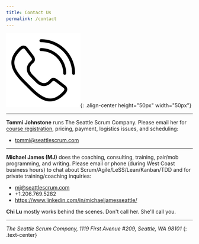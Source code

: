 ```yaml
---
title: Contact Us
permalink: /contact
---
```


![Contact Us](assets/images/Contact.svg){: .align-center height="50px" width="50px"}

----

__Tommi Johnstone__ runs The Seattle Scrum Company.  Please email her for [course registration](calendar#registration), pricing, payment, logistics issues, and scheduling:

* [tommi@seattlescrum.com](mailto:tommi@seattlescrum.com?subject=Contact)

----

__Michael James (MJ)__ does the coaching, consulting, training, pair/mob programming, and writing.  Please email or phone (during West Coast business hours) to chat about Scrum/Agile/LeSS/Lean/Kanban/TDD and for private training/coaching inquiries:

* [mj@seattlescrum.com](mailto:mj@seattlescrum.com?subject=Yo)
* +1.206.769.5282
* <https://www.linkedin.com/in/michaeljamesseattle/>

__Chi Lu__ mostly works behind the scenes. Don't call her. She'll call you.

----

_The Seattle Scrum Company, 1119 First Avenue #209, Seattle, WA  98101_
{: .text-center}